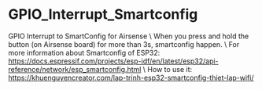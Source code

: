 # GPIO_Interrupt_Smartconfig
GPIO Interrupt to SmartConfig for Airsense \\
When you press and hold the button (on Airsense board) for more than 3s, smartconfig happen. \\
For more information about Smartconfig of ESP32: https://docs.espressif.com/projects/esp-idf/en/latest/esp32/api-reference/network/esp_smartconfig.html \\
How to use it: https://khuenguyencreator.com/lap-trinh-esp32-smartconfig-thiet-lap-wifi/ 
